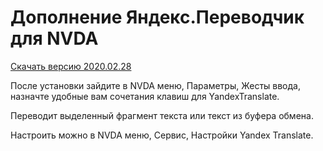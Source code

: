 # Дополнение Яндекс.Переводчик для NVDA

[Скачать версию 2020.02.28](https://github.com/alekssamos/YandexTranslate/releases/download/v2020.02.28/YandexTranslate-2020.02.28.nvda-addon)

После установки зайдите в NVDA меню, Параметры, Жесты ввода, назначте удобные вам сочетания клавиш для YandexTranslate.

Переводит выделенный фрагмент текста или текст из буфера обмена.

Настроить можно в NVDA меню, Сервис, Настройки Yandex Translate.
